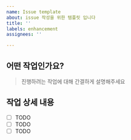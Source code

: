 ```yaml
---
name: Issue template
about: issue 작성을 위한 템플릿 입니다
title: ''
labels: enhancement
assignees: ''

---
```


## 어떤 작업인가요?

> 진행하려는 작업에 대해 간결하게 설명해주세요

## 작업 상세 내용

- [ ] TODO
- [ ] TODO
- [ ] TODO
